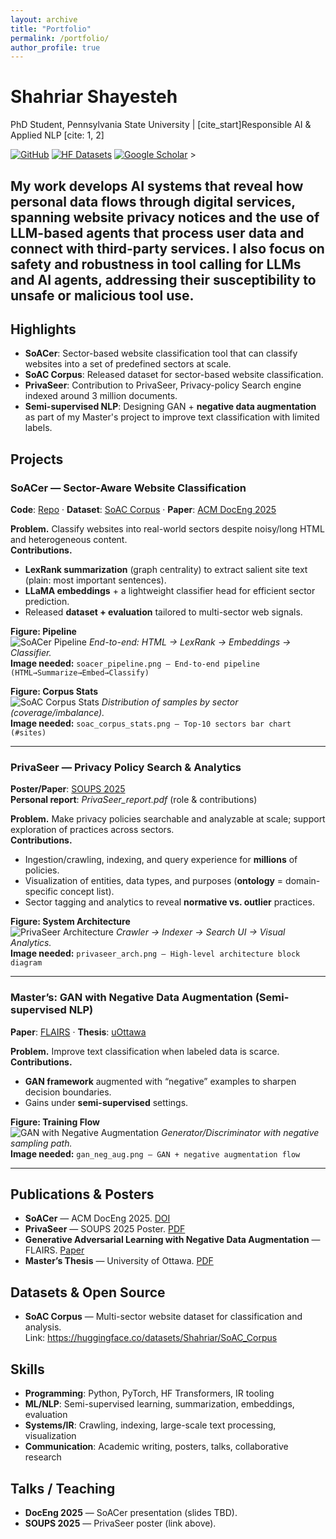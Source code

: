 ```yaml
---
layout: archive
title: "Portfolio"
permalink: /portfolio/
author_profile: true
---
```


# **Shahriar Shayesteh**
PhD Student, Pennsylvania State University | [cite_start]Responsible AI & Applied NLP [cite: 1, 2]

[![GitHub](https://img.shields.io/badge/GitHub-shahriarshayesteh-black?logo=github)](https://github.com/shahriarshayesteh)
[![HF Datasets](https://img.shields.io/badge/HuggingFace-SoAC_Corpus-orange?logo=huggingface)](https://huggingface.co/datasets/Shahriar/SoAC_Corpus)
[![Google Scholar](https://img.shields.io/badge/Google-Scholar-blue?logo=googlescholar)](https://scholar.google.com) > 

My work develops AI systems that reveal how personal data flows through digital services, spanning website privacy notices and the use of LLM-based agents that process user data and connect with third-party services. I also focus on safety and robustness in tool calling for LLMs and AI agents, addressing their susceptibility to unsafe or malicious tool use.
---

## Highlights
- **SoACer**: Sector-based website classification tool that can classify websites into a set of predefined sectors at scale.
- **SoAC Corpus**: Released dataset for sector-based website classification.
- **PrivaSeer**: Contribution to PrivaSeer, Privacy-policy Search engine indexed around 3 million documents.
- **Semi-supervised NLP**: Designing GAN + **negative data augmentation** as part of my Master's project to improve text classification with limited labels.

## Projects

### SoACer — Sector-Aware Website Classification
**Code**: [Repo](https://github.com/shahriarshayesteh/SoAC_DocEng2025) · **Dataset**: [SoAC Corpus](https://huggingface.co/datasets/Shahriar/SoAC_Corpus) · **Paper**: [ACM DocEng 2025](https://dl.acm.org/doi/abs/10.1145/3704268.3742691)

**Problem.** Classify websites into real-world sectors despite noisy/long HTML and heterogeneous content.  
**Contributions.**
- **LexRank summarization** (graph centrality) to extract salient site text (plain: most important sentences).
- **LLaMA embeddings** + a lightweight classifier head for efficient sector prediction.
- Released **dataset + evaluation** tailored to multi-sector web signals.

**Figure: Pipeline**  
<img alt="SoACer Pipeline" src="{{ '/images/portfolio/soacer_pipeline.png' | relative_url }}">
*End-to-end: HTML → LexRank → Embeddings → Classifier.*  
**Image needed:** `soacer_pipeline.png — End-to-end pipeline (HTML→Summarize→Embed→Classify)`

**Figure: Corpus Stats**  
<img alt="SoAC Corpus Stats" src="{{ '/images/portfolio/soac_corpus_stats.png' | relative_url }}">
*Distribution of samples by sector (coverage/imbalance).*  
**Image needed:** `soac_corpus_stats.png — Top-10 sectors bar chart (#sites)`

---

### PrivaSeer — Privacy Policy Search & Analytics
**Poster/Paper**: [SOUPS 2025](https://shomir.net/pdf/publications/privaseer_soups_2025_paper.pdf)  
**Personal report**: *PrivaSeer_report.pdf* (role & contributions)

**Problem.** Make privacy policies searchable and analyzable at scale; support exploration of practices across sectors.  
**Contributions.**
- Ingestion/crawling, indexing, and query experience for **millions** of policies.
- Visualization of entities, data types, and purposes (**ontology** = domain-specific concept list).
- Sector tagging and analytics to reveal **normative vs. outlier** practices.

**Figure: System Architecture**  
<img alt="PrivaSeer Architecture" src="{{ '/images/portfolio/privaseer_arch.png' | relative_url }}">
*Crawler → Indexer → Search UI → Visual Analytics.*  
**Image needed:** `privaseer_arch.png — High-level architecture block diagram`

---

### Master’s: GAN with Negative Data Augmentation (Semi-supervised NLP)
**Paper**: [FLAIRS](https://journals.flvc.org/FLAIRS/article/view/130722/133883) · **Thesis**: [uOttawa](https://ruor.uottawa.ca/server/api/core/bitstreams/a7ff8d44-c1f5-45fd-ac20-906571cc3ca6/content)

**Problem.** Improve text classification when labeled data is scarce.  
**Contributions.**
- **GAN framework** augmented with “negative” examples to sharpen decision boundaries.
- Gains under **semi-supervised** settings.

**Figure: Training Flow**  
<img alt="GAN with Negative Augmentation" src="{{ '/images/portfolio/gan_neg_aug.png' | relative_url }}">
*Generator/Discriminator with negative sampling path.*  
**Image needed:** `gan_neg_aug.png — GAN + negative augmentation flow`

---

## Publications & Posters
- **SoACer** — ACM DocEng 2025. [DOI](https://dl.acm.org/doi/abs/10.1145/3704268.3742691)  
- **PrivaSeer** — SOUPS 2025 Poster. [PDF](https://shomir.net/pdf/publications/privaseer_soups_2025_paper.pdf)  
- **Generative Adversarial Learning with Negative Data Augmentation** — FLAIRS. [Paper](https://journals.flvc.org/FLAIRS/article/view/130722/133883)  
- **Master’s Thesis** — University of Ottawa. [PDF](https://ruor.uottawa.ca/server/api/core/bitstreams/a7ff8d44-c1f5-45fd-ac20-906571cc3ca6/content)

## Datasets & Open Source
- **SoAC Corpus** — Multi-sector website dataset for classification and analysis.  
  Link: https://huggingface.co/datasets/Shahriar/SoAC_Corpus

## Skills
- **Programming**: Python, PyTorch, HF Transformers, IR tooling  
- **ML/NLP**: Semi-supervised learning, summarization, embeddings, evaluation  
- **Systems/IR**: Crawling, indexing, large-scale text processing, visualization  
- **Communication**: Academic writing, posters, talks, collaborative research

## Talks / Teaching
- **DocEng 2025** — SoACer presentation (slides TBD).  
- **SOUPS 2025** — PrivaSeer poster (link above).
